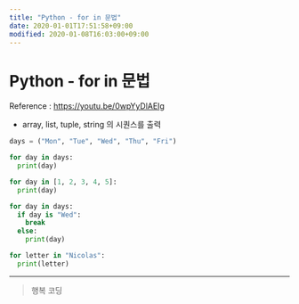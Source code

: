 ```yaml
---
title: "Python - for in 문법"
date: 2020-01-01T17:51:58+09:00
modified: 2020-01-08T16:03:00+09:00
---
```


# Python - for in 문법

Reference : <https://youtu.be/0wpYyDlAEIg>

- array, list, tuple, string 의 시퀀스를 출력

```py
days = ("Mon", "Tue", "Wed", "Thu", "Fri")

for day in days:
  print(day)

for day in [1, 2, 3, 4, 5]:
  print(day)

for day in days:
  if day is "Wed":
    break
  else:
    print(day)

for letter in "Nicolas":
  print(letter)
  ```

---

> 행복 코딩
